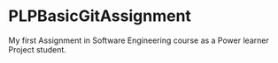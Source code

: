 # PLPBasicGitAssignment
My first Assignment in Software Engineering course as a Power learner Project student.
